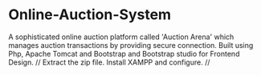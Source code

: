 # Online-Auction-System
A sophisticated online auction platform called 'Auction Arena' which manages auction transactions by providing secure connection. Built using Php, Apache Tomcat and Bootstrap and Bootstrap studio for Frontend Design.
//
  Extract the zip file.
  Install XAMPP and configure.
//
